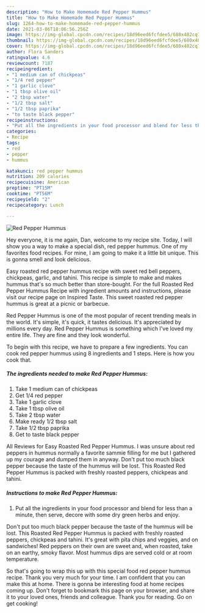 ```yaml
---
description: "How to Make Homemade Red Pepper Hummus"
title: "How to Make Homemade Red Pepper Hummus"
slug: 1264-how-to-make-homemade-red-pepper-hummus
date: 2021-03-06T18:06:56.256Z
image: https://img-global.cpcdn.com/recipes/18d96eed6fcfdee5/680x482cq70/red-pepper-hummus-recipe-main-photo.jpg
thumbnail: https://img-global.cpcdn.com/recipes/18d96eed6fcfdee5/680x482cq70/red-pepper-hummus-recipe-main-photo.jpg
cover: https://img-global.cpcdn.com/recipes/18d96eed6fcfdee5/680x482cq70/red-pepper-hummus-recipe-main-photo.jpg
author: Flora Sanders
ratingvalue: 4.6
reviewcount: 7187
recipeingredient:
- "1 medium can of chickpeas"
- "1/4 red pepper"
- "1 garlic clove"
- "1 tbsp olive oil"
- "2 tbsp water"
- "1/2 tbsp salt"
- "1/2 tbsp paprika"
- "to taste black pepper"
recipeinstructions:
- "Put all the ingredients in your food processor and blend for less than a minute, then serve, decore with some dry green herbs and enjoy."
categories:
- Recipe
tags:
- red
- pepper
- hummus

katakunci: red pepper hummus 
nutrition: 209 calories
recipecuisine: American
preptime: "PT15M"
cooktime: "PT56M"
recipeyield: "2"
recipecategory: Lunch

---
```



![Red Pepper Hummus](https://img-global.cpcdn.com/recipes/18d96eed6fcfdee5/680x482cq70/red-pepper-hummus-recipe-main-photo.jpg)

Hey everyone, it is me again, Dan, welcome to my recipe site. Today, I will show you a way to make a special dish, red pepper hummus. One of my favorites food recipes. For mine, I am going to make it a little bit unique. This is gonna smell and look delicious.

Easy roasted red pepper hummus recipe with sweet red bell peppers, chickpeas, garlic, and tahini. This recipe is simple to make and makes hummus that&#39;s so much better than store-bought. For the full Roasted Red Pepper Hummus Recipe with ingredient amounts and instructions, please visit our recipe page on Inspired Taste. This sweet roasted red pepper hummus is great at a picnic or barbecue.

Red Pepper Hummus is one of the most popular of recent trending meals in the world. It's simple, it's quick, it tastes delicious. It's appreciated by millions every day. Red Pepper Hummus is something which I've loved my entire life. They are fine and they look wonderful.


To begin with this recipe, we have to prepare a few ingredients. You can cook red pepper hummus using 8 ingredients and 1 steps. Here is how you cook that.

<!--inarticleads1-->

##### The ingredients needed to make Red Pepper Hummus:

1. Take 1 medium can of chickpeas
1. Get 1/4 red pepper
1. Take 1 garlic clove
1. Take 1 tbsp olive oil
1. Take 2 tbsp water
1. Make ready 1/2 tbsp salt
1. Take 1/2 tbsp paprika
1. Get to taste black pepper


All Reviews for Easy Roasted Red Pepper Hummus. I was unsure about red peppers in hummus normally a favorite sammie filling for me but I gathered up my courage and dumped them in anyway. Don&#39;t put too much black pepper because the taste of the hummus will be lost. This Roasted Red Pepper Hummus is packed with freshly roasted peppers, chickpeas and tahini. 

<!--inarticleads2-->

##### Instructions to make Red Pepper Hummus:

1. Put all the ingredients in your food processor and blend for less than a minute, then serve, decore with some dry green herbs and enjoy.


Don&#39;t put too much black pepper because the taste of the hummus will be lost. This Roasted Red Pepper Hummus is packed with freshly roasted peppers, chickpeas and tahini. It&#39;s great with pita chips and veggies, and on sandwiches! Red peppers on their own are sweet and, when roasted, take on an earthy, smoky flavor. Most hummus dips are served cold or at room temperature. 

So that's going to wrap this up with this special food red pepper hummus recipe. Thank you very much for your time. I am confident that you can make this at home. There is gonna be interesting food at home recipes coming up. Don't forget to bookmark this page on your browser, and share it to your loved ones, friends and colleague. Thank you for reading. Go on get cooking!
